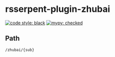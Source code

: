 # rsserpent-plugin-zhubai

[![code style: black](https://img.shields.io/badge/code%20style-black-000000.svg)](https://github.com/psf/black)
[![mypy: checked](https://img.shields.io/badge/mypy-checked-blue.svg)](https://github.com/python/mypy)

## Path

```
/zhubai/{sub}
```

